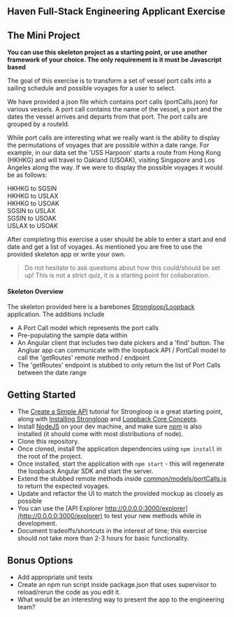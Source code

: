 ## Haven Full-Stack Engineering Applicant Exercise

## The Mini Project
**You can use this skeleton project as a starting point, or use another framework of your choice. The only requirement is it must be Javascript based**

The goal of this exercise is to transform a set of vessel port calls into a sailing schedule and possible voyages for a user to select.

We have provided a json file which contains port calls (portCalls.json) for various vessels.  A port call contains the name of the vessel, a port and the dates the vessel arrives and departs from that port.  The port calls are grouped by a routeId.

While port calls are interesting what we really want is the ability to display the permutations of voyages that are possible within a date range.  For example, in our data set the 'USS Harpoon' starts a route from Hong Kong (HKHKG) and will travel to Oakland (USOAK), visiting Singapore and Los Angeles along the way.  If we were to display the possible voyages it would be as follows:

HKHKG to SGSIN  
HKHKG to USLAX  
HKHKG to USOAK  
SGSIN to USLAX  
SGSIN to USOAK  
USLAX to USOAK  

After completing this exercise a user should be able to enter a start and end date and get a list of voyages.  As mentioned you are free to use the provided skeleton app or write your own.

> Do not hesitate to ask questions about how this could/should be set up! This is not a strict quiz, it is a starting point for collaboration.

#### Skeleton Overview
The skeleton provided here is a barebones [Strongloop/Loopback](https://docs.strongloop.com/display/public/LB/Getting+started+with+LoopBack) application. The additions include

- A Port Call model which represents the port calls
- Pre-populating the sample data within
- An Angular client that includes two date pickers and a 'find' button.  The Angluar app can communicate with the loopback API / PortCall model to call the 'getRoutes' remote method / endpoint
- The 'getRoutes' endpoint is stubbed to only return the list of Port Calls between the date range

## Getting Started
- The [Create a Simple API](https://docs.strongloop.com/display/public/LB/Create+a+simple+API) tutorial for Strongloop is a great starting point, along with [Installing Strongloop](https://docs.strongloop.com/display/public/LB/Installing+StrongLoop) and [Loopback Core Concepts](https://docs.strongloop.com/display/public/LB/LoopBack+core+concepts).
- Install [NodeJS](https://nodejs.org) on your dev machine, and make sure [npm](https://www.npmjs.com/) is also installed (it should come with most distributions of node).
- Clone this repository.
- Once cloned, install the application dependencies using `npm install` in the root of the project.
- Once installed, start the application with `npm start` - this will regenerate the loopback Angular SDK and start the server.
- Extend the stubbed remote methods inside [common/models/portCalls.js](https://github.com/HavenInc/bacchus/blob/master/common/models/portCall.js) to return the expected voyages.
- Update and refactor the UI to match the provided mockup as closely as possible
- You can use the [API Explorer http://0.0.0.0:3000/explorer](http://0.0.0.0:3000/explorer) to test your new methods while in development.
- Document tradeoffs/shortcuts in the interest of time; this exercise should not take more than 2-3 hours for basic functionality.


## Bonus Options
- Add appropriate unit tests
- Create an npm run script inside package.json that uses supervisor to reload/rerun the code as you edit it.
- What would be an interesting way to present the app to the engineering team?
